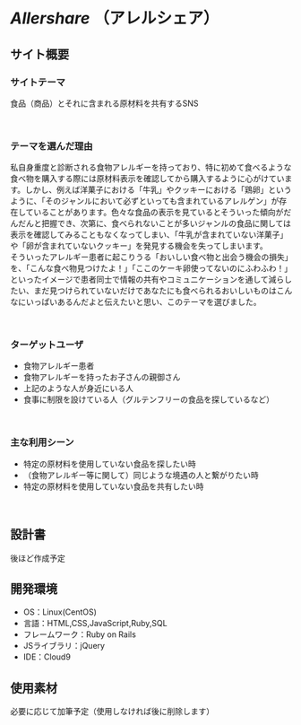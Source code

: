 # *Allershare* （アレルシェア）
## サイト概要
### サイトテーマ
食品（商品）とそれに含まれる原材料を共有するSNS

​
### テーマを選んだ理由
私自身重度と診断される食物アレルギーを持っており、特に初めて食べるような食べ物を購入する際には原材料表示を確認してから購入するように心がけています。しかし、例えば洋菓子における「牛乳」やクッキーにおける「鶏卵」というように、「そのジャンルにおいて必ずといっても含まれているアレルゲン」が存在していることがあります。色々な食品の表示を見ているとそういった傾向がだんだんと把握でき、次第に、食べられないことが多いジャンルの食品に関しては表示を確認してみることもなくなってしまい、「牛乳が含まれていない洋菓子」や「卵が含まれていないクッキー」を発見する機会を失ってしまいます。<br>
そういったアレルギー患者に起こりうる「おいしい食べ物と出会う機会の損失」を、「こんな食べ物見つけたよ！」「ここのケーキ卵使ってないのにふわふわ！」といったイメージで患者同士で情報の共有やコミュニケーションを通して減らしたい、まだ見つけられていないだけであなたにも食べられるおいしいものはこんなにいっぱいあるんだよと伝えたいと思い、このテーマを選びました。

​
### ターゲットユーザ
- 食物アレルギー患者
- 食物アレルギーを持ったお子さんの親御さん
- 上記のような人が身近にいる人
- 食事に制限を設けている人（グルテンフリーの食品を探しているなど）


​
### 主な利用シーン
- 特定の原材料を使用していない食品を探したい時
- （食物アレルギー等に関して）同じような境遇の人と繋がりたい時
- 特定の原材料を使用していない食品を共有したい時

​
## 設計書
後ほど作成予定

## 開発環境
- OS：Linux(CentOS)
- 言語：HTML,CSS,JavaScript,Ruby,SQL
- フレームワーク：Ruby on Rails
- JSライブラリ：jQuery
- IDE：Cloud9
​
## 使用素材
必要に応じて加筆予定（使用しなければ後に削除します）
